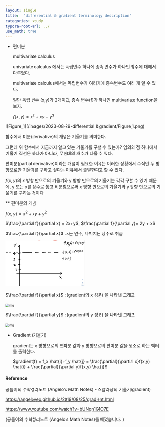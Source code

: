 ```yaml
---
layout: single
title:  "differential & gradient terminology description"
categories: study
typora-root-url: ../
use_math: true
---
```


- 편미분

  multivariate calculus

  univariate calculus 에서는 독립변수 하나에 종속 변수가 하나인 함수에 대해서 다루었다.

  multivariate calculus에서는 독립변수가 여러개에 종속변수도 여러 개 일 수 있다.

  일단 독립 변수 (x,y)가 2개이고, 종속 변수(f)가 하나인 multivariate function을 보자.

  $f(x,y)=x^2+xy+y^2$

![Figure_1](/images/2023-08-29-differential & gradient/Figure_1.png)

함수에서 미분(derivative)의 개념은 기울기를 의미한다.

그런데 위 함수에서 지금까지 알고 있는 기울기를 구할 수 있는가? 임의의 점 하나에서 기울기 직선은 하나가 아니라, 무한대의 개수가 나올 수 있다.

편미분(partial derivative)이라는 개념이 필요한 이유는 이러한 상황에서 수직인 두 방향으로만 기울기를 구하고 싶다는 이유에서 출발한다고 할 수 있다.

$f(x,y)$의 $x$ 방향 만으로의 기울기와 y 방향 만으로의 기울기는 각각 구할 수 있기 떼문에, y 또는 x를 상수로 놓고 비분함으로써 x 방향 만으로의 기울기와 y 방향 만으로의 기울기를 구하는 것이다.

** 편미분의 개념

$f(x,y) = x^2+xy+y^2$

$\frac{\partial f}{\partial x} = 2x+y$,   $\frac{\partial f}{\partial y}= 2y + x$

$\frac{\partial f}{\partial x}$ : $x$는 변수, 나머지는 상수로 취급

<img src="/images/2023-08-29-differential & gradient/image-20230829105316931.png" alt="image-20230829105316931" style="zoom: 25%;" />

$\frac{\partial f}{\partial x}$ : (gradient의 x 성분) 을 나타낸 그래프

<img src="https://raw.githubusercontent.com/angeloyeo/angeloyeo.github.io/master/pics/2019-08-25_gradient/noname02.png" alt="img" style="zoom: 67%;" />

$\frac{\partial f}{\partial y}$ : (gradient의 y 성분) 을 나타낸 그래프

<img src="https://raw.githubusercontent.com/angeloyeo/angeloyeo.github.io/master/pics/2019-08-25_gradient/noname03.png" alt="img" style="zoom:67%;" />



- Gradient (기울기)

  gradient는 $x$ 방향으로의 편미분 값과 y 방향으로의 편미분 값을 원소로 하는 벡터를 출력한다.

  $gradient(f) = f_x \hat{i}+f_y \hat{j} = \frac{\partial}{\partial x}f(x,y) \hat{i} + \frac{\partial}{\partial y}f(x,y) \hat{j}$

#### Reference

공돌이의 수학정리노트 (Angelo's Math Notes) - 스칼라장의 기울기(gradient)

https://angeloyeo.github.io/2019/08/25/gradient.html

https://www.youtube.com/watch?v=bUNqn1G1O7E

(공돌이의 수학정리노트 (Angelo's Math Notes)를 베꼈습니다. )